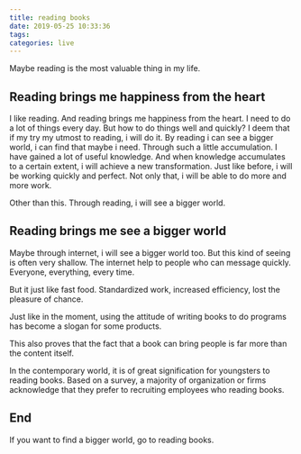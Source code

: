 ```yaml
---
title: reading books
date: 2019-05-25 10:33:36
tags:
categories: live
---
```


Maybe reading is the most valuable thing in my life.

## Reading brings me happiness from the heart

I like reading. And reading brings me happiness from the heart. I need to do a lot of things every day. But how to do things well and quickly? I deem that if my try my utmost to reading, i will do it. By reading i can see a bigger world, i can find that maybe i need. Through such a little accumulation. I have gained a lot of useful knowledge. And when knowledge accumulates to a certain extent, i will achieve a new transformation. Just like before, i will be working quickly and perfect. Not only that, i will be able to do more and more work.

<!--more-->

Other than this. Through reading, i will see a bigger world.

## Reading brings me see a bigger world

Maybe through internet, i will see a bigger world too. But this kind of seeing is often very shallow. The internet help to people who can message quickly. Everyone, everything, every time.

But it just like fast food. Standardized work, increased efficiency, lost the pleasure of chance.

Just like in the moment, using the attitude of writing books to do programs has become a slogan for some products.

This also proves that the fact that a book can bring people is far more than the content itself.

In the contemporary world, it is of great signification for youngsters to reading books. Based on a survey, a majority of organization or firms acknowledge that they prefer to recruiting employees who reading books.

## End

If you want to find a bigger world, go to reading books.